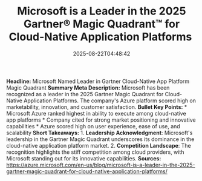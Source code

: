 ﻿---
title: "Microsoft is a Leader in the 2025 Gartner® Magic Quadrant™ for Cloud-Native Application Platforms "
date: "2025-08-22T04:48:42"
category: "Markets"
summary: ""
slug: "microsoft is a leader in the 2025 gartner magic quadrant for"
source_urls:
  - "https://azure.microsoft.com/en-us/blog/microsoft-is-a-leader-in-the-2025-gartner-magic-quadrant-for-cloud-native-application-platforms/"
seo:
  title: "Microsoft is a Leader in the 2025 Gartner® Magic Quadrant™ for Cloud-Native Application Platforms  | Hash n Hedge"
  description: ""
  keywords: ["news", "markets", "brief"]
---
**Headline:** Microsoft Named Leader in Gartner Cloud-Native App Platform Magic Quadrant  **Summary Meta Description:** Microsoft has been recognized as a leader in the 2025 Gartner Magic Quadrant for Cloud-Native Application Platforms. The company's Azure platform scored high on marketability, innovation, and customer satisfaction.  **Bullet Key Points:**  * Microsoft Azure ranked highest in ability to execute among cloud-native app platforms * Company cited for strong market positioning and innovative capabilities * Azure scored high on user experience, ease of use, and scalability  **Short Takeaways:**  1. **Leadership Acknowledgment**: Microsoft's leadership in the Gartner Magic Quadrant underscores its dominance in the cloud-native application platform market. 2. **Competition Landscape**: The recognition highlights the stiff competition among cloud providers, with Microsoft standing out for its innovative capabilities.  **Sources:** https://azure.microsoft.com/en-us/blog/microsoft-is-a-leader-in-the-2025-gartner-magic-quadrant-for-cloud-native-application-platforms/ 
